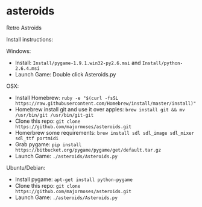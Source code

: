 asteroids
=========

Retro Astroids

Install instructions:

Windows:
- Install: `Install/pygame-1.9.1.win32-py2.6.msi` and `Install/python-2.6.4.msi`
- Launch Game: Double click Asteroids.py

OSX:
- Install Homebrew: `ruby -e "$(curl -fsSL https://raw.githubusercontent.com/Homebrew/install/master/install)"`
- Homebrew install git and use it over apples: `brew install git && mv /usr/bin/git /usr/bin/git-git`
- Clone this repo: `git clone https://github.com/majormoses/asteroids.git`
- Homerbrew some requirements: `brew install sdl sdl_image sdl_mixer sdl_ttf portmidi`
- Grab pygame: `pip install https://bitbucket.org/pygame/pygame/get/default.tar.gz`
- Launch Game: `./asteroids/Asteroids.py`

Ubuntu/Debian:
- Install pygame: `apt-get install python-pygame`
- Clone this repo: `git clone https://github.com/majormoses/asteroids.git`
- Launch Game: `./asteroids/Asteroids.py`




